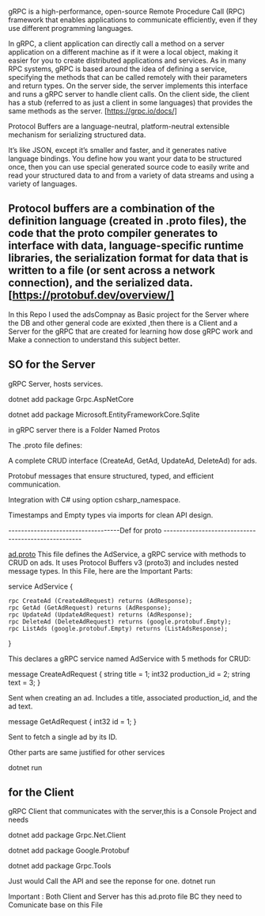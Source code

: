 gRPC is a high-performance, open-source Remote Procedure Call (RPC) framework that enables applications to communicate efficiently, even if they use different programming languages.

In gRPC, a client application can directly call a method on a server application on a different machine as if it were a local object, making it easier for you to create distributed applications and services. As in many RPC systems, gRPC is based around the idea of defining a service, specifying the methods that can be called remotely with their parameters and return types. On the server side, the server implements this interface and runs a gRPC server to handle client calls. On the client side, the client has a stub (referred to as just a client in some languages) that provides the same methods as the server.
[https://grpc.io/docs/]



Protocol Buffers are a language-neutral, platform-neutral extensible mechanism for serializing structured data.

It’s like JSON, except it’s smaller and faster, and it generates native language bindings. You define how you want your data to be structured once, then you can use special generated source code to easily write and read your structured data to and from a variety of data streams and using a variety of languages.

Protocol buffers are a combination of the definition language (created in .proto files), the code that the proto compiler generates to interface with data, language-specific runtime libraries, the serialization format for data that is written to a file (or sent across a network connection), and the serialized data.
[https://protobuf.dev/overview/]
-------------------------------

In this Repo I used the adsCompnay as Basic project  for the Server where the DB and other general code are exixted ,then there is a Client and a Server for the gRPC that 
are created for learning how dose gRPC work and Make a connection to understand this subject better.


SO for the Server 
-------------------------------
gRPC Server, hosts services. 


dotnet add package Grpc.AspNetCore


dotnet add package Microsoft.EntityFrameworkCore.Sqlite


in gRPC server there is a Folder Named Protos 



The .proto file defines:

   A complete CRUD interface (CreateAd, GetAd, UpdateAd, DeleteAd) for ads.
   
   Protobuf messages that ensure structured, typed, and efficient communication.
   
   Integration with C# using option csharp_namespace.
   
   Timestamps and Empty types via imports for clean API design.

   
-----------------------------------Def for proto ----------------------------------------------------

[ad.proto](gRPC_Server/Protos/ad.proto)
This file defines the AdService, a gRPC service with methods to CRUD on ads. It uses Protocol Buffers v3 (proto3) and includes nested message types.
In this File, here are the Important Parts:


service AdService {

    rpc CreateAd (CreateAdRequest) returns (AdResponse);
    rpc GetAd (GetAdRequest) returns (AdResponse);
    rpc UpdateAd (UpdateAdRequest) returns (AdResponse);
    rpc DeleteAd (DeleteAdRequest) returns (google.protobuf.Empty);
    rpc ListAds (google.protobuf.Empty) returns (ListAdsResponse);

}


This declares a gRPC service named AdService with 5 methods for CRUD:

message CreateAdRequest {
    string title = 1;
    int32 production_id = 2;
    string text = 3;
}


Sent when creating an ad. Includes a title, associated production_id, and the ad text.


message GetAdRequest {
    int32 id = 1;
}


Sent to fetch a single ad by its ID.

Other parts are same justified for other services 


dotnet run


for the Client 
-------------------------------
gRPC Client that communicates with the server,this is a Console Project and needs


dotnet add package Grpc.Net.Client


dotnet add package Google.Protobuf


dotnet add package Grpc.Tools


Just would Call the API and see the reponse for one.
dotnet run


Important : Both Client and Server has this ad.proto file BC they need to Comunicate base on this File
